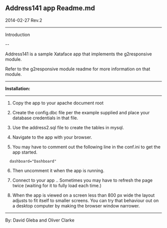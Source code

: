 **Address141 app Readme.md**
---
2014-02-27 Rev.2

---

Introduction

--

Address141 is a sample Xataface app that implements the g2responsive module.

Refer to the g2responsive module readme for more information on that module.

---

**Installation:**

---

1. Copy the app to your apache document root

2. Create the config.dbc file per the example supplied and place your database credentials in that file.

3. Use the address2.sql file to create the tables in mysql.

4. Navigate to the app with your browser.

5. You may have to comment out the following line in the conf.ini to get the app started.

  ```
    dashboard="Dashboard"
  ```
6. Then uncomment it when the app is running.

7. Connect to your app .. Sometimes you may have to refresh the page twice (waiting for it to fully load each time.)
8. When the app is viewed on a screen less than 800 px wide the layout adjusts to fit itself to smaller screens. You can try that behaviour out on a desktop computer by making the browser window narrower.

---

By: David Gleba and Oliver Clarke